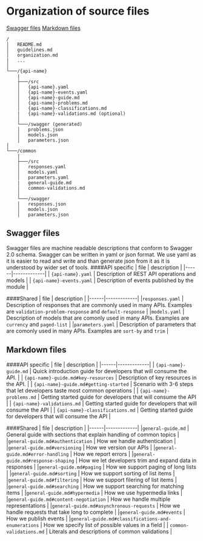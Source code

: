 Organization of source files
============================
[Swagger files](#swagger-files)
[Markdown files](#markdown-files)

```
/
│   README.md
│   guidelines.md  
│   organization.md
|   ...
│   
└───/{api-name}
    |
    ├───/src
    │   {api-name}.yaml
    │   {api-name}-events.yaml
    │   {api-name}-guide.md
    │   {api-name}-problems.md	
    │   {api-name}-classifications.md
    |   {api-name}-validations.md (optional)
    │   
    └───/swagger (generated)
    │   problems.json
    │   models.json
    │   parameters.json    
│   
└───/common
    |
    ├───/src
    │   responses.yaml
    │   models.yaml
    │   parameters.yaml
    |   general-guide.md
    │   common-validations.md
    │   
    └───/swagger
    │   responses.json
    │   models.json
    │   parameters.json
```
Swagger files
---------------------------------
Swagger files are machine readable descriptions that conform to Swagger 2.0 schema. Swagger can be written in yaml or json format. We use yaml as it is easier to read and write and than generate json from it as it is understood by wider set of tools.
####API specific
| file | description |
|------|-------------|
| `{api-name}.yaml` | Description of REST API operations and models |
| `{api-name}-events.yaml` | Description of events published by the module |

####Shared
| file | description |
|------|-------------|
|`responses.yaml` | Description of responses that are commonly used in many APIs. Examples are `validation-problem-response` and `default-response` |
|`models.yaml` | Description of models that are comonly used in many APIs. Examples are `currency` and `paged-list` |
|`parameters.yaml` | Description of parameters that are comonly used in many APIs. Examples are `sort-by` and `trim` |

Markdown files
---------------------------------
####API specific
| file | description |
|------|-------------|
| `{api-name}-guide.md` | Quick introduction guide for developers that will consume the API. |
| `{api-name}-guide.md#key-resources` | Description of key resources in the API. |
| `{api-name}-guide.md#getting-started` | Scenario with 3-6 steps that let developers taste most common operations |
| `{api-name}-problems.md` | Getting started guide for developers that will consume the API |
| `{api-name}-validations.md` | Getting started guide for developers that will consume the API |
| `{api-name}-classifications.md` | Getting started guide for developers that will consume the API |

####Shared
| file | description |
|------|-------------|
|`general-guide.md` | General guide with sections that explain handling of common topics |
|`general-guide.md#authentication` | How we handle authentication |
|`general-guide.md#versioning` | How we version our APIs |
|`general-guide.md#error-handling` | How we report errors |
|`general-guide.md#response-shaping` | How we let developers trim and expand data in responses |
|`general-guide.md#paging` | How we support paging of long lists |
|`general-guide.md#sorting` | How we support sorting of list items |
|`general-guide.md#filtering` | How we support filering of list items |
|`general-guide.md#searching` | How we support searching for matching items |
|`general-guide.md#hypermedia` | How we use hypermedia links |
|`general-guide.md#content-negotiation` | How we handle multiple representations |
|`general-guide.md#asynchronous-requests` | How we handle requests that take long to complete |
|`general-guide.md#events` | How we publish events |
|`general-guide.md#classifications-and-enumerations` | How we specify list of possible values in a field |
| `common-validations.md` | Literals and descriptions of common validations |
